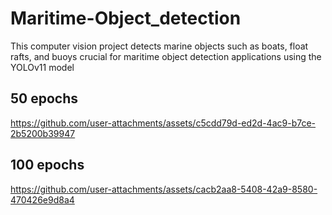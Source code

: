 # Maritime-Object_detection
This computer vision project detects marine objects such as boats, float rafts, and buoys crucial for maritime object detection applications using the YOLOv11 model

## 50 epochs
https://github.com/user-attachments/assets/c5cdd79d-ed2d-4ac9-b7ce-2b5200b39947

## 100 epochs
https://github.com/user-attachments/assets/cacb2aa8-5408-42a9-8580-470426e9d8a4
